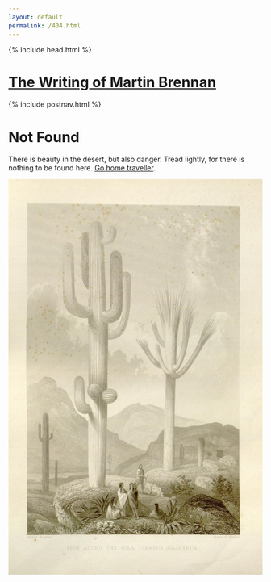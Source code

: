```yaml
---
layout: default
permalink: /404.html
---
```


{% include head.html %}

<h1 class="page-title"><a href="/">The Writing of Martin Brennan</a></h1>
{% include postnav.html %}
<div class="blog">
  <div class="col"  style="flex: 3">
    <h1>Not Found</h1>
    <p>There is beauty in the desert, but also danger. Tread lightly, for there is nothing to be found here. <a href="/">Go home traveller</a>.</p>
    <img alt="Desert with cactii. View Along the Gila. Cereus Giganteus. The botanical works of the late George Engelmann, collected for Henry Shaw, esq." src="/images/cactusdesert.jpg" /> 
  </div>
</div>

